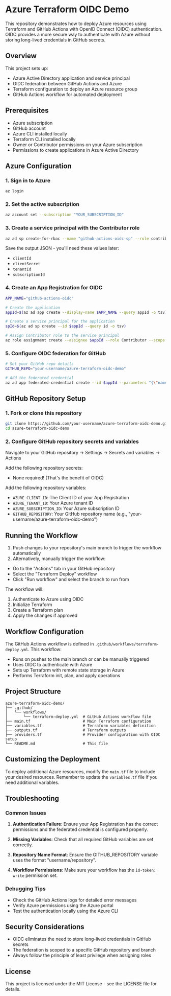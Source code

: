 # Azure Terraform OIDC Demo

This repository demonstrates how to deploy Azure resources using Terraform and GitHub Actions with OpenID Connect (OIDC) authentication. OIDC provides a more secure way to authenticate with Azure without storing long-lived credentials in GitHub secrets.

## Overview

This project sets up:
- Azure Active Directory application and service principal
- OIDC federation between GitHub Actions and Azure
- Terraform configuration to deploy an Azure resource group
- GitHub Actions workflow for automated deployment

## Prerequisites 

- Azure subscription
- GitHub account
- Azure CLI installed locally
- Terraform CLI installed locally
- Owner or Contributor permissions on your Azure subscription
- Permissions to create applications in Azure Active Directory

## Azure Configuration

### 1. Sign in to Azure

```bash
az login
```

### 2. Set the active subscription

```bash
az account set --subscription "YOUR_SUBSCRIPTION_ID"
```

### 3. Create a service principal with the Contributor role

```bash
az ad sp create-for-rbac --name "github-actions-oidc-sp" --role contributor --scopes /subscriptions/YOUR_SUBSCRIPTION_ID --json-auth
```

Save the output JSON - you'll need these values later:
- `clientId`
- `clientSecret` 
- `tenantId`
- `subscriptionId`

### 4. Create an App Registration for OIDC

```bash
APP_NAME="github-actions-oidc"

# Create the application
appId=$(az ad app create --display-name $APP_NAME --query appId -o tsv)

# Create a service principal for the application
spId=$(az ad sp create --id $appId --query id -o tsv)

# Assign Contributor role to the service principal
az role assignment create --assignee $appId --role Contributor --scope /subscriptions/YOUR_SUBSCRIPTION_ID
```

### 5. Configure OIDC federation for GitHub

```bash
# Set your GitHub repo details
GITHUB_REPO="your-username/azure-terraform-oidc-demo"

# Add the federated credential
az ad app federated-credential create --id $appId --parameters "{\"name\":\"github-actions-oidc\",\"issuer\":\"https://token.actions.githubusercontent.com\",\"subject\":\"repo:${GITHUB_REPO}:ref:refs/heads/main\",\"audiences\":[\"api://AzureADTokenExchange\"]}"
```

## GitHub Repository Setup

### 1. Fork or clone this repository

```bash
git clone https://github.com/your-username/azure-terraform-oidc-demo.git
cd azure-terraform-oidc-demo
```

### 2. Configure GitHub repository secrets and variables

Navigate to your GitHub repository → Settings → Secrets and variables → Actions

Add the following repository secrets:
- None required! (That's the benefit of OIDC)

Add the following repository variables:
- `AZURE_CLIENT_ID`: The Client ID of your App Registration
- `AZURE_TENANT_ID`: Your Azure tenant ID
- `AZURE_SUBSCRIPTION_ID`: Your Azure subscription ID
- `GITHUB_REPOSITORY`: Your GitHub repository name (e.g., "your-username/azure-terraform-oidc-demo")

## Running the Workflow

1. Push changes to your repository's main branch to trigger the workflow automatically
2. Alternatively, manually trigger the workflow:
- Go to the "Actions" tab in your GitHub repository
- Select the "Terraform Deploy" workflow
- Click "Run workflow" and select the branch to run from

The workflow will:
1. Authenticate to Azure using OIDC
2. Initialize Terraform
3. Create a Terraform plan
4. Apply the changes if approved

## Workflow Configuration

The GitHub Actions workflow is defined in `.github/workflows/terraform-deploy.yml`. This workflow:

- Runs on pushes to the main branch or can be manually triggered
- Uses OIDC to authenticate with Azure
- Sets up Terraform with remote state storage in Azure
- Performs Terraform init, plan, and apply operations

## Project Structure

```
azure-terraform-oidc-demo/
├── .github/
│   └── workflows/
│       └── terraform-deploy.yml  # GitHub Actions workflow file
├── main.tf                       # Main Terraform configuration
├── variables.tf                  # Terraform variables definition
├── outputs.tf                    # Terraform outputs
├── providers.tf                  # Provider configuration with OIDC setup
└── README.md                     # This file
```

## Customizing the Deployment

To deploy additional Azure resources, modify the `main.tf` file to include your desired resources. Remember to update the `variables.tf` file if you need additional variables.

## Troubleshooting

### Common Issues

1. **Authentication Failure**: Ensure your App Registration has the correct permissions and the federated credential is configured properly.

2. **Missing Variables**: Check that all required GitHub variables are set correctly.

3. **Repository Name Format**: Ensure the GITHUB_REPOSITORY variable uses the format "username/repository".

4. **Workflow Permissions**: Make sure your workflow has the `id-token: write` permission set.

### Debugging Tips

- Check the GitHub Actions logs for detailed error messages
- Verify Azure permissions using the Azure portal
- Test the authentication locally using the Azure CLI

## Security Considerations

- OIDC eliminates the need to store long-lived credentials in GitHub secrets
- The federation is scoped to a specific GitHub repository and branch
- Always follow the principle of least privilege when assigning roles

## License

This project is licensed under the MIT License - see the LICENSE file for details.

